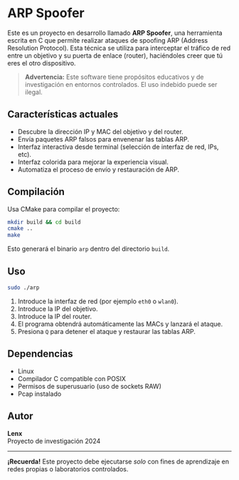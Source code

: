 # ARP Spoofer

Este es un proyecto en desarrollo llamado **ARP Spoofer**, una herramienta escrita en C que permite realizar ataques de spoofing ARP (Address Resolution Protocol). Esta técnica se utiliza para interceptar el tráfico de red entre un objetivo y su puerta de enlace (router), haciéndoles creer que tú eres el otro dispositivo.

> **Advertencia:** Este software tiene propósitos educativos y de investigación en entornos controlados. El uso indebido puede ser ilegal.

## Características actuales

- Descubre la dirección IP y MAC del objetivo y del router.
- Envía paquetes ARP falsos para envenenar las tablas ARP.
- Interfaz interactiva desde terminal (selección de interfaz de red, IPs, etc).
- Interfaz colorida para mejorar la experiencia visual.
- Automatiza el proceso de envío y restauración de ARP.

## Compilación

Usa CMake para compilar el proyecto:

```sh
mkdir build && cd build
cmake ..
make
```

Esto generará el binario `arp` dentro del directorio `build`.

## Uso

```sh
sudo ./arp
```

1. Introduce la interfaz de red (por ejemplo `eth0` o `wlan0`).
2. Introduce la IP del objetivo.
3. Introduce la IP del router.
4. El programa obtendrá automáticamente las MACs y lanzará el ataque.
5. Presiona `Q` para detener el ataque y restaurar las tablas ARP.

## Dependencias

- Linux
- Compilador C compatible con POSIX
- Permisos de superusuario (uso de sockets RAW)
- Pcap instalado

## Autor

**Lenx**\
Proyecto de investigación 2024

---

**¡Recuerda!** Este proyecto debe ejecutarse *solo* con fines de aprendizaje en redes propias o laboratorios controlados.


